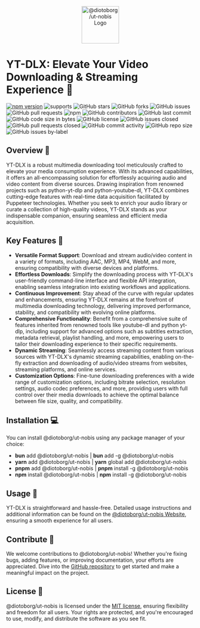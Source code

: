 <div style="text-align: center;">
    <img src="https://i.postimg.cc/13BjP8sW/@diotoborg/ut-nobis.png" alt="@diotoborg/ut-nobis Logo" style="max-width: 100%; height: 100;">
</div>

# YT-DLX: Elevate Your Video Downloading & Streaming Experience 🚀

[![npm version](https://img.shields.io/npm/v/@diotoborg/ut-nobis.svg)](https://www.npmjs.com/package/@diotoborg/ut-nobis)
![supports](https://img.shields.io/badge/supports-Linux%20%7C%20Mac%20%7C%20WSL-green)
![GitHub stars](https://img.shields.io/github/stars/@diotoborg/ut-nobis/@diotoborg/ut-nobis?style=social)
![GitHub forks](https://img.shields.io/github/forks/@diotoborg/ut-nobis/@diotoborg/ut-nobis?style=social)
![GitHub issues](https://img.shields.io/github/issues/@diotoborg/ut-nobis/@diotoborg/ut-nobis)
![GitHub pull requests](https://img.shields.io/github/issues-pr/@diotoborg/ut-nobis/@diotoborg/ut-nobis)
![npm](https://img.shields.io/npm/dt/@diotoborg/ut-nobis)
![GitHub contributors](https://img.shields.io/github/contributors/@diotoborg/ut-nobis/@diotoborg/ut-nobis)
![GitHub last commit](https://img.shields.io/github/last-commit/@diotoborg/ut-nobis/@diotoborg/ut-nobis)
![GitHub code size in bytes](https://img.shields.io/github/languages/code-size/@diotoborg/ut-nobis/@diotoborg/ut-nobis)
![GitHub license](https://img.shields.io/github/license/@diotoborg/ut-nobis/@diotoborg/ut-nobis)
![GitHub issues closed](https://img.shields.io/github/issues-closed-raw/@diotoborg/ut-nobis/@diotoborg/ut-nobis)
![GitHub pull requests closed](https://img.shields.io/github/issues-pr-closed-raw/@diotoborg/ut-nobis/@diotoborg/ut-nobis)
![GitHub commit activity](https://img.shields.io/github/commit-activity/m/@diotoborg/ut-nobis/@diotoborg/ut-nobis)
![GitHub repo size](https://img.shields.io/github/repo-size/@diotoborg/ut-nobis/@diotoborg/ut-nobis)
![GitHub issues by-label](https://img.shields.io/github/issues/@diotoborg/ut-nobis/@diotoborg/ut-nobis/bug)

## Overview 🌟

YT-DLX is a robust multimedia downloading tool meticulously crafted to elevate your media consumption experience. With its advanced capabilities, it offers an all-encompassing solution for effortlessly acquiring audio and video content from diverse sources. Drawing inspiration from renowned projects such as python-yt-dlp and python-youtube-dl, YT-DLX combines cutting-edge features with real-time data acquisition facilitated by Puppeteer technologies. Whether you seek to enrich your audio library or curate a collection of high-quality videos, YT-DLX stands as your indispensable companion, ensuring seamless and efficient media acquisition.

## Key Features 🔑

- **Versatile Format Support**: Download and stream audio/video content in a variety of formats, including AAC, MP3, MP4, WebM, and more, ensuring compatibility with diverse devices and platforms.
- **Effortless Downloads**: Simplify the downloading process with YT-DLX's user-friendly command-line interface and flexible API integration, enabling seamless integration into existing workflows and applications.
- **Continuous Improvement**: Stay ahead of the curve with regular updates and enhancements, ensuring YT-DLX remains at the forefront of multimedia downloading technology, delivering improved performance, stability, and compatibility with evolving online platforms.
- **Comprehensive Functionality**: Benefit from a comprehensive suite of features inherited from renowned tools like youtube-dl and python yt-dlp, including support for advanced options such as subtitles extraction, metadata retrieval, playlist handling, and more, empowering users to tailor their downloading experience to their specific requirements.
- **Dynamic Streaming**: Seamlessly access streaming content from various sources with YT-DLX's dynamic streaming capabilities, enabling on-the-fly extraction and downloading of audio/video streams from websites, streaming platforms, and online services.
- **Customization Options**: Fine-tune downloading preferences with a wide range of customization options, including bitrate selection, resolution settings, audio codec preferences, and more, providing users with full control over their media downloads to achieve the optimal balance between file size, quality, and compatibility.

## Installation 💻

You can install @diotoborg/ut-nobis using any package manager of your choice:

- **bun** add @diotoborg/ut-nobis | **bun** add -g @diotoborg/ut-nobis
- **yarn** add @diotoborg/ut-nobis | **yarn** global add @diotoborg/ut-nobis
- **pnpm** add @diotoborg/ut-nobis | **pnpm** install -g @diotoborg/ut-nobis
- **npm** install @diotoborg/ut-nobis | **npm** install -g @diotoborg/ut-nobis

## Usage 🚀

YT-DLX is straightforward and hassle-free. Detailed usage instructions and additional information can be found on the [@diotoborg/ut-nobis Website](https://@diotoborg/ut-nobis-shovit.koyeb.app/), ensuring a smooth experience for all users.

## Contribute 🤝

We welcome contributions to @diotoborg/ut-nobis! Whether you're fixing bugs, adding features, or improving documentation, your efforts are appreciated. Dive into the [GitHub repository](https://github.com/diotoborg/ut-nobis) to get started and make a meaningful impact on the project.

## License 📝

@diotoborg/ut-nobis is licensed under the [MIT license](https://github.com/diotoborg/ut-nobis/blob/main/LICENSE), ensuring flexibility and freedom for all users. Your rights are protected, and you're encouraged to use, modify, and distribute the software as you see fit.
